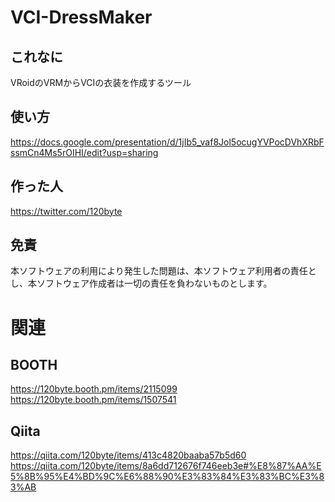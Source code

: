 # VCI-DressMaker

## これなに
VRoidのVRMからVCIの衣装を作成するツール

## 使い方

https://docs.google.com/presentation/d/1jIb5_vaf8Jol5ocugYVPocDVhXRbFssmCn4Ms5rOIHI/edit?usp=sharing

## 作った人

https://twitter.com/120byte

## 免責

本ソフトウェアの利用により発生した問題は、本ソフトウェア利用者の責任とし、本ソフトウェア作成者は一切の責任を負わないものとします。

# 関連

## BOOTH
https://120byte.booth.pm/items/2115099
https://120byte.booth.pm/items/1507541

## Qiita
https://qiita.com/120byte/items/413c4820baaba57b5d60
https://qiita.com/120byte/items/8a6dd712676f746eeb3e#%E8%87%AA%E5%8B%95%E4%BD%9C%E6%88%90%E3%83%84%E3%83%BC%E3%83%AB
